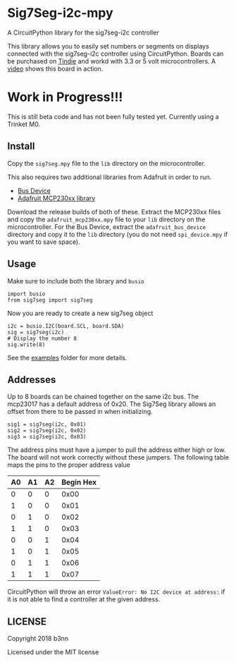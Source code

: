 # Sig7Seg-i2c-mpy
A CircuitPython library for the sig7seg-i2c controller 

This library allows you to easily set numbers or segments on displays connected with the sig7seg-i2c controller using CircuitPython. Boards can be purchased on [Tindie](https://www.tindie.com/products/mayfourth/sig7seg-i2c-controller-for-mechanical-7-segment/) and workd with 3.3 or 5 volt microcontrollers. A [video](https://www.youtube.com/watch?v=Gj_mTp6Ypzk) shows this board in action.

# Work in Progress!!!
This is still beta code and has not been fully tested yet. Currently using a Trinket M0.

## Install
Copy the `sig7seg.mpy` file to the `lib` directory on the microcontroller.

This also requires two additional libraries from Adafruit in order to run. 
 * [Bus Device](https://github.com/adafruit/Adafruit_CircuitPython_BusDevice/releases)
 * [Adafruit MCP230xx library](https://github.com/adafruit/Adafruit_CircuitPython_MCP230xx/releases)

Download the release builds of both of these. Extract the MCP230xx files and copy the `adafruit_mcp230xx.mpy` file to your `lib` directory on the microcontroller. For the Bus Device, extract the `adafruit_bus_device` directory and copy it to the `lib` directory (you do not need `spi_device.mpy` if you want to save space).

## Usage

Make sure to include both the library and `busio`
```
import busio
from sig7seg import sig7seg
```

Now you are ready to create a new sig7seg object
```
i2c = busio.I2C(board.SCL, board.SDA)
sig = sig7seg(i2c)
# Display the number 8
sig.write(8)
```
See the [examples](examples) folder for more details.

## Addresses 

Up to 8 boards can be chained together on the same i2c bus. The mcp23017 has a default address of 0x20. The Sig7Seg library allows an offset from there to be passed in when initializing.

```
sig1 = sig7seg(i2c, 0x01)
sig2 = sig7seg(i2c, 0x02)
sig3 = sig7seg(i2c, 0x03)
```
The address pins must have a jumper to pull the address either high or low. The board will not work correctly without these jumpers. The following table maps the pins to the proper address value

| A0 | A1 | A2 | Begin Hex |
|----|----|----|-----------|
|  0 |  0 |  0 |  0x00     |
|  1 |  0 |  0 |  0x01     |
|  0 |  1 |  0 |  0x02     |
|  1 |  1 |  0 |  0x03     |
|  0 |  0 |  1 |  0x04     |
|  1 |  0 |  1 |  0x05     |
|  0 |  1 |  1 |  0x06     |
|  1 |  1 |  1 |  0x07     |

CircuitPython will throw an error `ValueError: No I2C device at address:` if it is not able to find a controller at the given address.

## LICENSE
Copyright 2018 b3nn

Licensed under the MIT license
